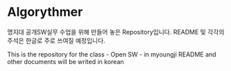 # Algorythmer
명지대 공개SW실무 수업을 위해 만들어 놓은  Repository입니다.
README 및 각각의 주석은 한글로 주로 쓰여질 예정입니다.

 This is the repository for the class - Open SW - in myoungji
 README and other documents will be writed in korean
